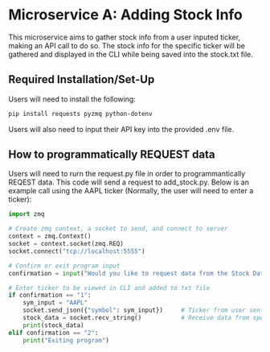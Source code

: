 # Microservice A: Adding Stock Info
This microservice aims to gather stock info from a user inputed ticker, making an API call to do so. The stock info for the specific ticker will be gathered
and displayed in the CLI while being saved into the stock.txt file.

## Required Installation/Set-Up

Users will need to install the following:

```bash
pip install requests pyzmq python-dotenv
```
Users will also need to input their API key into the provided .env file.

## How to programmatically REQUEST data

Users will need to rurn the request.py file in order to programmantically REQEST data. This code will send a request to add_stock.py. Below is an example call 
using the AAPL ticker (Normally, the user will need to enter a ticker):

```python
import zmq

# Create zmq context, a socket to send, and connect to server
context = zmq.Context()
socket = context.socket(zmq.REQ)
socket.connect("tcp://localhost:5555")

# Confirm or exit program input
confirmation = input("Would you like to request data from the Stock Data Microservice? 1 for YES, 2 for NO: ")

# Enter ticker to be viewed in CLI and added to txt file
if confirmation == "1":
    sym_input = "AAPL"
    socket.send_json({"symbol": sym_input})     # Ticker from user sent in JSON format
    stock_data = socket.recv_string()           # Receive data from specified ticker
    print(stock_data)
elif confirmation == "2":
    print("Exiting program")
```
